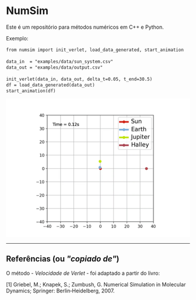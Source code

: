# NumSim

Este é um repositório para métodos numéricos em C++ e Python.

Exemplo:
```
from numsim import init_verlet, load_data_generated, start_animation

data_in  = "examples/data/sun_system.csv"
data_out = "examples/data/output.csv"

init_verlet(data_in, data_out, delta_t=0.05, t_end=30.5)
df = load_data_generated(data_out)
start_animation(df)
```
![Deploy](https://github.com/ffernandoalves/NumSim/blob/main/examples/data/sun_system.gif)


------------

## Referências (ou _"copiado de"_)

O método - _Velocidade de Verlet_ - foi adaptado a partir do livro: 

[1] Griebel, M.; Knapek, S.; Zumbush, G. Numerical Simulation in Molecular Dynamics; Springer: Berlin‐Heidelberg, 2007.
